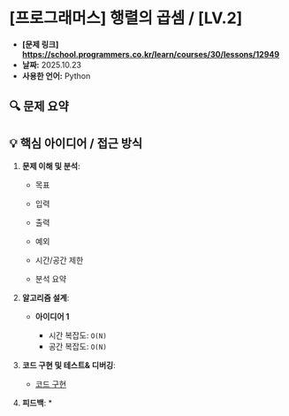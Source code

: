 # [프로그래머스] 행렬의 곱셈 / [LV.2]

- **[문제 링크] https://school.programmers.co.kr/learn/courses/30/lessons/12949**
- **날짜:** 2025.10.23
- **사용한 언어:** Python

## 🔍 문제 요약
    
>  

## 💡 핵심 아이디어 / 접근 방식

1.  **문제 이해 및 분석**:
    *   목표
        > 
    *   입력
        > 
    *   출력
        > 
    *   예외
        > 
    *   시간/공간 제한 
        > 
    * 분석 요약
        > 
2.  **알고리즘 설계**:
    *   **아이디어 1**
        >   
        *   시간 복잡도: `O(N)` 
        *   공간 복잡도: `O(N)` 


3.  **코드 구현 및 테스트& 디버깅**:
    - [코드 구현](./solution.ipynb)

4.  **피드백**:
    *   

